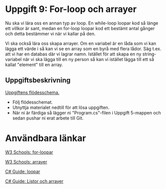 # Uppgift 9: For-loop och arrayer

Nu ska vi lära oss en annan typ av loop. En while-loop loopar kod så länge ett villkor är sant, medan en for-loop loopar kod ett bestämt antal gånger och detta bestämmer vi när vi kallar på den. 

Vi ska också lära oss skapa arrayer. Om en variabel är en låda som vi kan lägga ett värde i så kan vi se en array som en byrå med flera lådor. Säg t.ex. att vi har en databas där vi lagrar namn. Istället för att skapa en ny string-variabel när vi ska lägga till en ny person så kan vi istället lägga till ett så kallat "element" till en array. 

## Uppgiftsbeskrivning
[Uppgiftens flödesschema.](forlooparray.pdf)

* Följ flödesschemat. 
* Utnyttja materialet nedtill för att lösa uppgiften.
* När ni är färdiga så lägger ni "Program.cs"-filen i Uppgift 5-mappen och sedan pushar ni erat arbete till Git.

# Användbara länkar
[W3 Schools: for-loopar](https://www.w3schools.com/cs/cs_for_loop.php)

[W3 Schools: arrayer](https://www.w3schools.com/cs/cs_arrays.php)

[C# Guide: loopar](https://csharp.progdocs.se/grundlaggande/loopar)

[C# Guide: Listor och arrayer](https://csharp.progdocs.se/grundlaggande/listor-och-arrayer)

